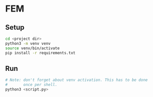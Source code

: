# FEM

## Setup

```bash
cd <project dir>
python3 -m venv venv
source venv/bin/activate
pip install -r requirements.txt
```

## Run

```bash
# Note: don't forget about venv activation. This has to be done
#       once per shell.
python3 <script.py>
```
